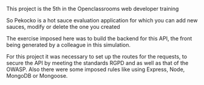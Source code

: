 This project is the 5th in the Openclassrooms web developer training

So Pekocko is a hot sauce evaluation application for which you can add new sauces, modify or delete the one you created

The exercise imposed here was to build the backend for this API, the front being generated by a colleague in this simulation.

For this project it was necessary to set up the routes for the requests, to secure the API by meeting the standards RGPD and as well as that of the OWASP.
Also there were some imposed rules like using Express, Node, MongoDB or Mongoose.
